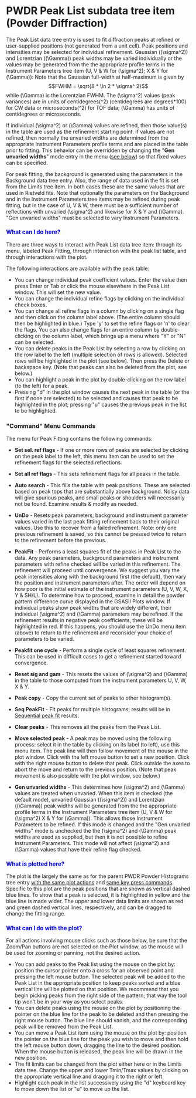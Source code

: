 <!--- Don't change the HTML version of this file; edit the .md version -->
<a name="PWDR_Peak_List"></a>
#  PWDR **Peak List** subdata tree item (Powder Diffraction)

The Peak List data tree entry is used to fit diffraction peaks at refined or user-supplied positions (not generated from a unit cell). Peak positions and intensities may be selected for individual refinement. Gaussian (\(\sigma^2\)) and Lorentzian (\(\Gamma\)) peak widths may be varied individually or the values may be generated from the the appropriate profile terms in the Instrument Parameters tree item (U, V & W for \(\sigma^2\); X & Y for \(\Gamma\)): Note that the Gaussian full-width at half-maximum is given by $$FWHM = \sqrt{8 * \ln 2 * \sigma^ 2}$$
while \(\Gamma\) is the Lorentzian FWHM. The \(\sigma^2\) values (peak variances) are in units of centidegrees\(^2\) (centidegrees are degrees*100) for CW data or microseconds\(^2\) for TOF data; \(\Gamma\) has units of centidegrees or microseconds. 

If individual \(\sigma^2\) or \(\Gamma\) values are refined, then those value(s) in the table are used as the refinement starting point. If values are not refined, then normally the unvaried widths are determined from the appropriate Instrument Parameters profile terms and are placed in the table prior to fitting. This behavior can be overridden by changing the "**Gen unvaried widths**" mode entry in the menu ([see below](#GenUnvariedWidths)) so that fixed values can be specified.

For peak fitting, the background is generated using the parameters in the Background data tree entry. Also, the range of data used in the fit is set from the Limits tree item. In both cases these are the same values that are used in Rietveld fits. Note that optionally the parameters on the Background and in the Instrument Parameters tree items may be refined during peak fitting, but in the case of U, V & W, there must be a sufficient number of reflections with unvaried \(\sigma^2\) and likewise for X & Y and  \(\Gamma\).  "Gen unvaried widths" must be selected to vary Instrument Parameters.
 
<H3 style="color:blue;font-size:1.1em">What can I do here?</H3>

There are three ways to interact with Peak List data tree item: through its menu, labeled Peak Fitting, through interaction with the peak list table, and through interactions with the plot.

The following interactions are available with the peak table:

* You can change individual peak coefficient values. Enter the value then press Enter or Tab or click the mouse elsewhere in the Peak List window. This will set the new value.
* You can change the individual refine flags by clicking on the individual check boxes.
* You can change all refine flags in a column by clicking on a single flag and then click on the column label above. (The entire column should then be highlighted in blue.) Type 'y' to set the refine flags or 'n' to clear the flags. You can also change flags for an entire column by double-clicking on the column label, which brings up a menu where "Y" or "N" can be selected.
* You can delete peaks in the Peak List by selecting a row by clicking on the row label to the left (multiple selection of rows is allowed). Selected rows will be highlighted in the plot (see below). Then press the Delete or backspace key. (Note that peaks can also be deleted from the plot, see below.)
* You can highlight a peak in the plot by double-clicking on the row label (to the left) for a peak.
* Pressing "d" in the plot window causes the next peak in the table (or the first if none are selected) to be selected and causes that peak to be highlighted in the plot; pressing "u" causes the previous peak in the list to be highlighted. 

### "**Command**" Menu Commands

The menu for Peak Fitting contains the following commands:

* **Set sel. ref flags** - If one or more rows of peaks are selected by clicking on the peak label to the left, this menu item can be used to set the refinement flags for the selected reflections.

* **Set all ref flags** - This sets refinement flags for all peaks in the table.

* **Auto search** - This fills the table with peak positions. These are selected based on peak tops that are substantially above background. Noisy data will give spurious peaks, and small peaks or shoulders will necessarily not be found. Examine results & modify as needed.

* **UnDo** - Resets peak parameters, background and instrument parameter values varied in the last peak fitting refinement back to their original values. Use this to recover from a failed refinement. Note: only one previous refinement is saved, so this cannot be pressed twice to return to the refinement before the previous.

* **PeakFit** - Performs a least squares fit of the peaks in Peak List to the data. Any peak parameters, background parameters and instrument parameters with refine checked will be varied in this refinement. The refinement will proceed until convergence. We suggest you vary the peak intensities along with the background first (the default), then vary the position and instrument parameters after. The order will depend on how poor is the initial estimate of the instrument parameters (U, V, W, X, Y & SH/L). To determine how to proceed, examine in detail the powder pattern difference curve displayed in the GSASII Plots window. If individual peaks show peak widths that are widely different, their individual \(\sigma^2\) and \(\Gamma\) parameters may be refined. If the refinement results in negative peak coefficients, these will be highlighted in red. If this happens, you should use the UnDo menu item (above) to return to the refinement and reconsider your choice of parameters to be varied.

* **Peakfit one cycle** - Perform a single cycle of least squares refinement. This can be used in difficult cases to get a refinement started toward convergence.

* **Reset sig and gam** - This resets the values of \(\sigma^2\) and \(\Gamma\) in the table to those computed from the instrument parameters U, V, W, X & Y.

* **Peak copy** - Copy the current set of peaks to other histogram(s).

* **Seq PeakFit** - Fit peaks for multiple histograms; results will be in [Sequential peak fit](./sequential.md) results.

* **Clear peaks** - This removes all the peaks from the Peak List.

* **Move selected peak** - A peak may be moved using the following process: select it in the table by clicking on its label (to left), use this menu item. The peak line will then follow movement of the mouse in the plot window. Click with the left mouse button to set a new position. Click with the right mouse button to delete that peak. Click outside the axes to abort the move and return to the previous position. (Note that peak movement is also possible with the plot window, see below.)
<a name="GenUnvariedWidths"></a>

* **Gen unvaried widths** - This determines how \(\sigma^2\) and \(\Gamma\) values are treated when unvaried. When this item is checked (the default mode), unvaried Gaussian (\(\sigma^2\)) and Lorentzian (\(\Gamma\)) peak widths will be generated from the the appropriate profile terms in the Instrument Parameters tree item (U, V & W for \(\sigma^2\) X & Y for \(\Gamma\)). This allows those Instrument Parameters to be refined. If this mode is changed and the "Gen unvaried widths" mode is unchecked the the \(\sigma^2\) and \(\Gamma\) peak widths are used as supplied, but then it is not possible to refine Instrument Parameters. This mode will not affect \(\sigma^2\) and \(\Gamma\) values that have their refine flag checked.

<H3 style="color:blue;font-size:1.1em">What is plotted here?</H3>

The plot is the largely the same as for the parent PWDR Powder Histograms tree entry 
[with the same plot actions](./powderparent.md#PWDR_plot_actions) and [same key press commands](./powderparent.md#PWDR_keylist). Specific to this plot are the peak positions that are shown as vertical dashed blue lines. To show that a peak is selected, it is highlighted in yellow and the blue line is made wider. The upper and lower data limits are shown as red and green dashed vertical lines, respectively, and can be dragged to change the fitting range. 

<H3 style="color:blue;font-size:1.1em">What can I do with the plot?</H3>

For all actions involving mouse clicks such as those below, be sure that the Zoom/Pan buttons are not selected on the Plot window, as the mouse will be used for zooming or panning, not the desired action.

* You can add peaks to the Peak list using the mouse on the plot by: position the cursor pointer onto a cross for an observed point and pressing the left mouse button. The selected peak will be added to the Peak List in the appropriate position to keep peaks sorted and a blue vertical line will be plotted on that position. We recommend that you begin picking peaks from the right side of the pattern; that way the tool tip won't be in your way as you select peaks.
* You can delete peaks using the mouse on the plot by positioning the pointer on the blue line for the peak to be deleted and then pressing the right mouse button. The blue line should vanish, and the corresponding peak will be removed from the Peak List.
* You can move a Peak List item using the mouse on the plot by: position the pointer on the blue line for the peak you wish to move and then hold the left mouse button down, dragging the line to the desired position. When the mouse button is released, the peak line will be drawn in the new position.
* The fit limits can be changed from the plot either here or in the Limits data tree. Change the upper and lower Tmin/Tmax values by clicking on the appropriate vertical line and dragging it to the right or left.
* Highlight each peak in the list successively using the "d" keyboard key to move down the list or "u" to move up the list. 
